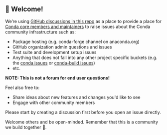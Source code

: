 ## 👋 Welcome!

We’re using [GitHub discussions in this repo](https://github.com/conda/infra/discussions) as a place to provide a place for [Conda core members and maintainers](https://github.com/conda-incubator/governance#teams--roles) to raise issues about the Conda community infrastructure such as:
  * Package hosting (e.g. conda-forge channel on anaconda.org)
  * GitHub organization admin questions and issues
  * Test suite and development setup issues
  * Anything that does not fall into any other project specific buckets (e.g. the [conda issues](https://github.com/conda/conda/issues) or [conda-build issues](https://github.com/conda/conda-build/issues))
  * etc.

**NOTE: This is not a forum for end user questions!**

Feel also free to:
  * Share ideas about new features and changes you'd like to see
  * Engage with other community members

Please start by creating a discussion first before you open an issue directly.

Welcome others and be open-minded. Remember that this is a community we build together 💪.
